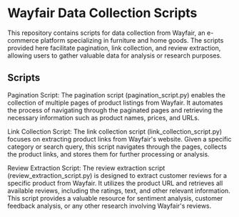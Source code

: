 # Wayfair Data Collection Scripts
This repository contains scripts for data collection from Wayfair, an e-commerce platform specializing in furniture and home goods. The scripts provided here facilitate pagination, link collection, and review extraction, allowing users to gather valuable data for analysis or research purposes.

## Scripts
Pagination Script: The pagination script (pagination_script.py) enables the collection of multiple pages of product listings from Wayfair. It automates the process of navigating through the paginated pages and retrieving the necessary information such as product names, prices, and URLs.

Link Collection Script: The link collection script (link_collection_script.py) focuses on extracting product links from Wayfair's website. Given a specific category or search query, this script navigates through the pages, collects the product links, and stores them for further processing or analysis.

Review Extraction Script: The review extraction script (review_extraction_script.py) is designed to extract customer reviews for a specific product from Wayfair. It utilizes the product URL and retrieves all available reviews, including the ratings, text, and other relevant information. This script provides a valuable resource for sentiment analysis, customer feedback analysis, or any other research involving Wayfair's reviews.
